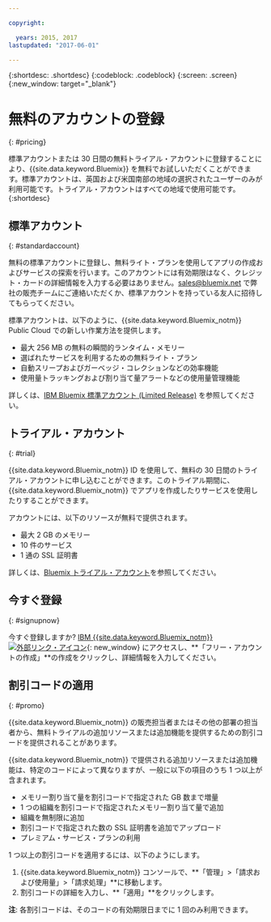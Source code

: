```yaml
---

copyright:

  years: 2015, 2017
lastupdated: "2017-06-01"

---
```


{:shortdesc: .shortdesc}
{:codeblock: .codeblock}
{:screen: .screen}
{:new_window: target="_blank"}

# 無料のアカウントの登録
{: #pricing}

標準アカウントまたは 30 日間の無料トライアル・アカウントに登録することにより、{{site.data.keyword.Bluemix}} を無料でお試しいただくことができます。標準アカウントは、英国および米国南部の地域の選択されたユーザーのみが利用可能です。トライアル・アカウントはすべての地域で使用可能です。
{:shortdesc}

## 標準アカウント
{: #standardaccount}

無料の標準アカウントに登録し、無料ライト・プランを使用してアプリの作成およびサービスの探索を行います。このアカウントには有効期限はなく、クレジット・カードの詳細情報を入力する必要はありません。sales@bluemix.net で弊社の販売チームにご連絡いただくか、標準アカウントを持っている友人に招待してもらってください。 

標準アカウントは、以下のように、{{site.data.keyword.Bluemix_notm}} Public Cloud での新しい作業方法を提供します。
  * 最大 256 MB の無料の瞬間的ランタイム・メモリー
  * 選ばれたサービスを利用するための無料ライト・プラン
  * 自動スリープおよびガーベッジ・コレクションなどの効率機能
  * 使用量トラッキングおよび割り当て量アラートなどの使用量管理機能

詳しくは、[IBM Bluemix 標準アカウント (Limited Release)](/docs/pricing/standard_account.html#betaintro) を参照してください。

## トライアル・アカウント
{: #trial}

{{site.data.keyword.Bluemix_notm}} ID を使用して、無料の 30 日間のトライアル・アカウントに申し込むことができます。このトライアル期間に、{{site.data.keyword.Bluemix_notm}} でアプリを作成したりサービスを使用したりすることができます。

アカウントには、以下のリソースが無料で提供されます。
  * 最大 2 GB のメモリー
  * 10 件のサービス
  * 1 通の SSL 証明書

詳しくは、[Bluemix トライアル・アカウント](/docs/pricing/index.html#bmtrial)を参照してください。

## 今すぐ登録
{: #signupnow}

今すぐ登録しますか? [IBM {{site.data.keyword.Bluemix_notm}} ![外部リンク・アイコン](../icons/launch-glyph.svg)](https://console.ng.bluemix.net/){: new_window} にアクセスし、**「フリー・アカウントの作成」**の作成をクリックし、詳細情報を入力してください。  

## 割引コードの適用
{: #promo}

{{site.data.keyword.Bluemix_notm}} の販売担当者またはその他の部署の担当者から、無料トライアルの追加リソースまたは追加機能を提供するための割引コードを提供されることがあります。 

{{site.data.keyword.Bluemix_notm}} で提供される追加リソースまたは追加機能は、特定のコードによって異なりますが、一般に以下の項目のうち 1 つ以上が含まれます。

  * メモリー割り当て量を割引コードで指定された GB 数まで増量
  * 1 つの組織を割引コードで指定されたメモリー割り当て量で追加
  * 組織を無制限に追加
  * 割引コードで指定された数の SSL 証明書を追加でアップロード
  * プレミアム・サービス・プランの利用

1 つ以上の割引コードを適用するには、以下のようにします。
1. {{site.data.keyword.Bluemix_notm}} コンソールで、**「管理」>「請求および使用量」>「請求処理」**に移動します。 
2. 割引コードの詳細を入力し、**「適用」**をクリックします。

**注**: 各割引コードは、そのコードの有効期限日までに 1 回のみ利用できます。




